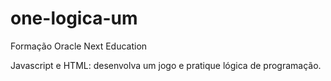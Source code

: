 # one-logica-um

Formação Oracle Next Education

Javascript e HTML: desenvolva um jogo e pratique lógica de programação.
